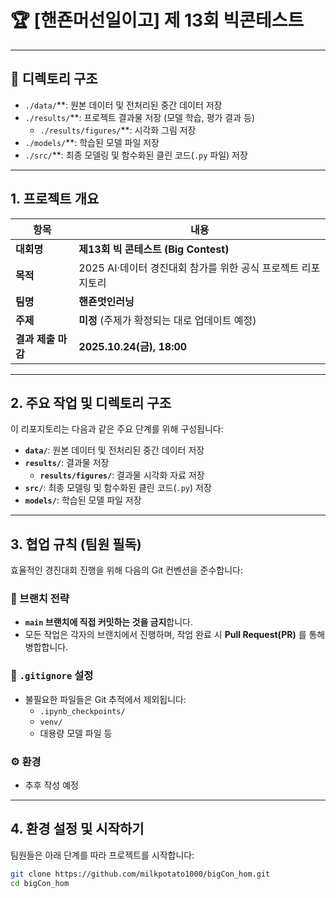 # 🏆 [핸죤머선일이고] 제 13회 빅콘테스트

---

## 📁 디렉토리 구조

- `./data/`**: 원본 데이터 및 전처리된 중간 데이터 저장
- `./results/`**: 프로젝트 결과물 저장 (모델 학습, 평가 결과 등)
	- `./results/figures/`**: 시각화 그림 저장
- `./models/`**: 학습된 모델 파일 저장
- `./src/`**: 최종 모델링 및 함수화된 클린 코드(`.py` 파일) 저장

---

## 1. 프로젝트 개요

| 항목             | 내용                                                         |
|------------------|--------------------------------------------------------------|
| **대회명**       | **제13회 빅 콘테스트 (Big Contest)**                         |
| **목적**         | 2025 AI·데이터 경진대회 참가를 위한 공식 프로젝트 리포지토리 |
| **팀명**         | **핸죤멋인러닝**                                              |
| **주제**         | **미정** (주제가 확정되는 대로 업데이트 예정)                |
| **결과 제출 마감** | **2025.10.24(금), 18:00**                                    |

---

## 2. 주요 작업 및 디렉토리 구조

이 리포지토리는 다음과 같은 주요 단계를 위해 구성됩니다:

- **`data/`**: 원본 데이터 및 전처리된 중간 데이터 저장
- **`results/`**: 결과물 저장
	- **`results/figures/`**: 결과물 시각화 자료 저장
- **`src/`**: 최종 모델링 및 함수화된 클린 코드(`.py`) 저장
- **`models/`**: 학습된 모델 파일 저장

---

## 3. 협업 규칙 (팀원 필독)

효율적인 경진대회 진행을 위해 다음의 Git 컨벤션을 준수합니다:

### 🔀 브랜치 전략

- **`main` 브랜치에 직접 커밋하는 것을 금지**합니다.
- 모든 작업은 각자의 브랜치에서 진행하며, 작업 완료 시 **Pull Request(PR)** 를 통해 병합합니다.

### 📄 `.gitignore` 설정

- 불필요한 파일들은 Git 추적에서 제외됩니다:
  - `.ipynb_checkpoints/`
  - `venv/`
  - 대용량 모델 파일 등

### ⚙️ 환경

- 추후 작성 예정

---

## 4. 환경 설정 및 시작하기

팀원들은 아래 단계를 따라 프로젝트를 시작합니다:

```bash
git clone https://github.com/milkpotato1000/bigCon_hom.git
cd bigCon_hom


